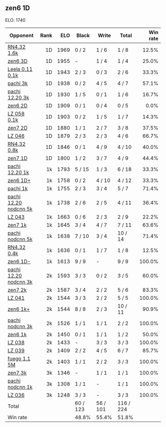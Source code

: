 ## zen6 1D ##

ELO: 1740

Opponent | Rank | ELO | Black | Write | Total | Win rate
---------|-----:|----:|-------|-------|-------|-------:
[RN4.32 1.6k](RN4.32%201.6k.md) | 1D | 1969 | 0 / 2 | 1 / 6 | 1 / 8 | 12.5%
[zen6 3D](zen6%203D.md) | 1D | 1955 | - | 1 / 4 | 1 / 4 | 25.0%
[Leela 0.11 0.1k](Leela%200.11%200.1k.md) | 1D | 1943 | 2 / 3 | 0 / 3 | 2 / 6 | 33.3%
[pachi 3k](pachi%203k.md) | 1D | 1938 | 0 / 2 | 4 / 5 | 4 / 7 | 57.1%
[pachi 12.20 3k](pachi%2012.20%203k.md) | 1D | 1930 | 1 / 5 | 0 / 1 | 1 / 6 | 16.7%
[zen6 2D](zen6%202D.md) | 1D | 1909 | 0 / 1 | 0 / 4 | 0 / 5 | 0.0%
[LZ 058 0.1k](LZ%20058%200.1k.md) | 1D | 1903 | 0 / 2 | 1 / 5 | 1 / 7 | 14.3%
[zen7 2D](zen7%202D.md) | 1D | 1880 | 1 / 1 | 2 / 7 | 3 / 8 | 37.5%
[LZ 046](LZ%20046.md) | 1D | 1879 | 2 / 3 | 2 / 3 | 4 / 6 | 66.7%
[RN4.32 0.8k](RN4.32%200.8k.md) | 1D | 1846 | 0 / 1 | 4 / 9 | 4 / 10 | 40.0%
[zen7 1D](zen7%201D.md) | 1D | 1800 | 1 / 2 | 3 / 7 | 4 / 9 | 44.4%
[pachi 12.20 1k](pachi%2012.20%201k.md) | 1k | 1793 | 5 / 15 | 1 / 3 | 6 / 18 | 33.3%
[zen6 1D+](zen6%201D+.md) | 1k | 1758 | 0 / 2 | 4 / 10 | 4 / 12 | 33.3%
[pachi 1k](pachi%201k.md) | 1k | 1755 | 2 / 3 | 3 / 4 | 5 / 7 | 71.4%
[pachi 12.20 nodcnn 5k](pachi%2012.20%20nodcnn%205k.md) | 1k | 1738 | 2 / 6 | 2 / 5 | 4 / 11 | 36.4%
[LZ 043](LZ%20043.md) | 1k | 1663 | 0 / 6 | 2 / 3 | 2 / 9 | 22.2%
[zen7 1k](zen7%201k.md) | 1k | 1645 | 3 / 4 | 4 / 7 | 7 / 11 | 63.6%
[pachi nodcnn 5k](pachi%20nodcnn%205k.md) | 1k | 1638 | 7 / 10 | 3 / 4 | 10 / 14 | 71.4%
[RN4.32 0.4k](RN4.32%200.4k.md) | 1k | 1636 | 0 / 1 | 1 / 7 | 1 / 8 | 12.5%
[zen6 1D-](zen6%201D-.md) | 1k | 1613 | 9 / 9 | - | 9 / 9 | 100.0%
[pachi 12.20 nodcnn 3k](pachi%2012.20%20nodcnn%203k.md) | 2k | 1593 | 3 / 3 | 0 / 2 | 3 / 5 | 60.0%
[zen7 2k](zen7%202k.md) | 2k | 1587 | 3 / 4 | 2 / 2 | 5 / 6 | 83.3%
[LZ 041](LZ%20041.md) | 2k | 1544 | 3 / 3 | 2 / 2 | 5 / 5 | 100.0%
[zen6 1k+](zen6%201k+.md) | 2k | 1544 | 8 / 8 | 2 / 3 | 10 / 11 | 90.9%
[pachi nodcnn 3k](pachi%20nodcnn%203k.md) | 2k | 1526 | 1 / 1 | 1 / 1 | 2 / 2 | 100.0%
[zen6 1k](zen6%201k.md) | 2k | 1450 | 0 / 1 | 1 / 1 | 1 / 2 | 50.0%
[LZ 038](LZ%20038.md) | 2k | 1433 | - | 3 / 3 | 3 / 3 | 100.0%
[LZ 039](LZ%20039.md) | 2k | 1409 | 2 / 2 | 4 / 5 | 6 / 7 | 85.7%
[fuego 1.1 5M](fuego%201.1%205M.md) | 2k | 1403 | 1 / 1 | 2 / 2 | 3 / 3 | 100.0%
[zen7 3k](zen7%203k.md) | 3k | 1346 | - | 1 / 1 | 1 / 1 | 100.0%
[pachi nodcnn 1k](pachi%20nodcnn%201k.md) | 3k | 1308 | 1 / 1 | - | 1 / 1 | 100.0%
[LZ 036](LZ%20036.md) | 3k | 1248 | 3 / 3 | - | 3 / 3 | 100.0%
Total | | | 60 / 123 | 56 / 101 | 116 / 224 | 
Win rate| | | 48.8% | 55.4% | 51.8% | 
